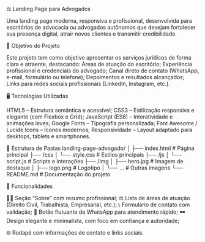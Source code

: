 ⚖️ Landing Page para Advogados

Uma landing page moderna, responsiva e profissional, desenvolvida para escritórios de advocacia ou advogados autônomos que desejam fortalecer sua presença digital, atrair novos clientes e transmitir credibilidade.

🧭 Objetivo do Projeto

Este projeto tem como objetivo apresentar os serviços jurídicos de forma clara e atraente, destacando:
Áreas de atuação do escritório;
Experiência profissional e credenciais do advogado;
Canal direto de contato (WhatsApp, e-mail, formulário ou telefone);
Depoimentos e resultados alcançados;
Links para redes sociais profissionais (LinkedIn, Instagram, etc.).

🖥️ Tecnologias Utilizadas

HTML5 – Estrutura semântica e acessível;
CSS3 – Estilização responsiva e elegante (com Flexbox e Grid);
JavaScript (ES6) – Interatividade e animações leves;
Google Fonts – Tipografia personalizada;
Font Awesome / Lucide Icons – Ícones modernos;
Responsividade – Layout adaptado para desktops, tablets e smartphones.

📂 Estrutura de Pastas
landing-page-advogado/
│
├── index.html          # Página principal
├── /css
│   └── style.css       # Estilos principais
├── /js
│   └── script.js       # Scripts e interações
├── /img
│   ├── hero.jpg        # Imagem de destaque
│   ├── logo.png        # Logotipo
│   └── ...             # Outras imagens
└── README.md           # Documentação do projeto

🚀 Funcionalidades

🧑‍⚖️ Seção “Sobre” com resumo profissional;
⚖️ Lista de áreas de atuação (Direito Civil, Trabalhista, Empresarial, etc.);
📞 Formulário de contato com validação;
💬 Botão flutuante de WhatsApp para atendimento rápido;
🕶️ Design elegante e minimalista, com foco em confiança e autoridade;

🌐 Rodapé com informações de contato e links sociais.
